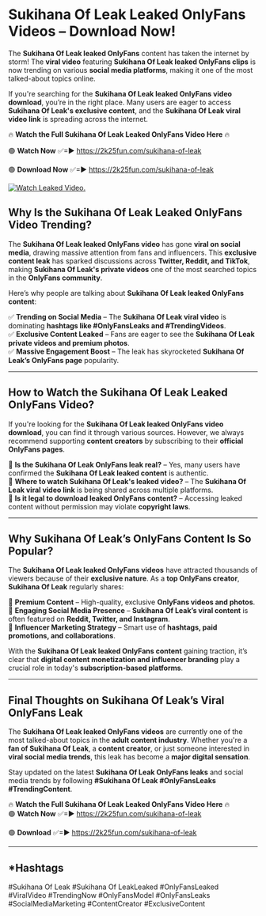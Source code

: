 # Sukihana Of Leak Leaked OnlyFans Videos – Download Now!

The **Sukihana Of Leak leaked OnlyFans** content has taken the internet by storm! The **viral video** featuring **Sukihana Of Leak leaked OnlyFans clips** is now trending on various **social media platforms**, making it one of the most talked-about topics online.  

If you're searching for the **Sukihana Of Leak leaked OnlyFans video download**, you’re in the right place. Many users are eager to access **Sukihana Of Leak's exclusive content**, and the **Sukihana Of Leak viral video link** is spreading across the internet.  

🔥 **Watch the Full Sukihana Of Leak Leaked OnlyFans Video Here** 🔥  

🟢 **Watch Now** ✅=► https://2k25fun.com/sukihana-of-leak

🟢 **Download Now** ✅=► https://2k25fun.com/sukihana-of-leak

[![Watch Leaked Video.](https://miro.medium.com/v2/resize:fit:828/format:webp/1*cilzJN44JGOrTw9NJCrNHA.gif "Watch Leaked Video")](https://2k25fun.com/sukihana-of-leak)

## **Why Is the Sukihana Of Leak Leaked OnlyFans Video Trending?**  

The **Sukihana Of Leak leaked OnlyFans video** has gone **viral on social media**, drawing massive attention from fans and influencers. This **exclusive content leak** has sparked discussions across **Twitter, Reddit, and TikTok**, making **Sukihana Of Leak's private videos** one of the most searched topics in the **OnlyFans community**.  

Here’s why people are talking about **Sukihana Of Leak leaked OnlyFans content**:  

✅ **Trending on Social Media** – The **Sukihana Of Leak viral video** is dominating **hashtags like #OnlyFansLeaks and #TrendingVideos**.  
✅ **Exclusive Content Leaked** – Fans are eager to see the **Sukihana Of Leak private videos and premium photos**.  
✅ **Massive Engagement Boost** – The leak has skyrocketed **Sukihana Of Leak’s OnlyFans page** popularity.  

---

## **How to Watch the Sukihana Of Leak Leaked OnlyFans Video?**  

If you're looking for the **Sukihana Of Leak leaked OnlyFans video download**, you can find it through various sources. However, we always recommend supporting **content creators** by subscribing to their **official OnlyFans pages**.  

🔹 **Is the Sukihana Of Leak OnlyFans leak real?** – Yes, many users have confirmed the **Sukihana Of Leak leaked content** is authentic.  
🔹 **Where to watch Sukihana Of Leak's leaked video?** – The **Sukihana Of Leak viral video link** is being shared across multiple platforms.  
🔹 **Is it legal to download leaked OnlyFans content?** – Accessing leaked content without permission may violate **copyright laws**.  

---

## **Why Sukihana Of Leak’s OnlyFans Content Is So Popular?**  

The **Sukihana Of Leak leaked OnlyFans videos** have attracted thousands of viewers because of their **exclusive nature**. As a **top OnlyFans creator**, **Sukihana Of Leak** regularly shares:  

📌 **Premium Content** – High-quality, exclusive **OnlyFans videos and photos**.  
📌 **Engaging Social Media Presence** – **Sukihana Of Leak’s viral content** is often featured on **Reddit, Twitter, and Instagram**.  
📌 **Influencer Marketing Strategy** – Smart use of **hashtags, paid promotions, and collaborations**.  

With the **Sukihana Of Leak leaked OnlyFans content** gaining traction, it’s clear that **digital content monetization and influencer branding** play a crucial role in today's **subscription-based platforms**.  

---

## **Final Thoughts on Sukihana Of Leak’s Viral OnlyFans Leak**  

The **Sukihana Of Leak leaked OnlyFans videos** are currently one of the most talked-about topics in the **adult content industry**. Whether you're a **fan of Sukihana Of Leak**, a **content creator**, or just someone interested in **viral social media trends**, this leak has become a **major digital sensation**.  

Stay updated on the latest **Sukihana Of Leak OnlyFans leaks** and social media trends by following **#Sukihana Of Leak #OnlyFansLeaks #TrendingContent**.  

🔥 **Watch the Full Sukihana Of Leak Leaked OnlyFans Video Here** 🔥  
🟢 **Watch Now** ✅=► https://2k25fun.com/sukihana-of-leak

🟢 **Download** ✅=► https://2k25fun.com/sukihana-of-leak

---

## *Hashtags
#Sukihana Of Leak #Sukihana Of LeakLeaked #OnlyFansLeaked #ViralVideo #TrendingNow #OnlyFansModel #OnlyFansLeaks #SocialMediaMarketing #ContentCreator #ExclusiveContent  